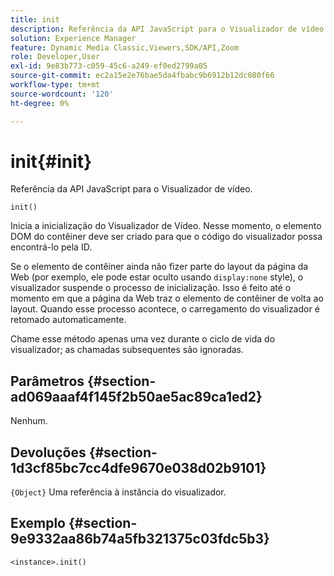 ```yaml
---
title: init
description: Referência da API JavaScript para o Visualizador de vídeo.
solution: Experience Manager
feature: Dynamic Media Classic,Viewers,SDK/API,Zoom
role: Developer,User
exl-id: 9e83b773-c059-45c6-a249-ef0ed2799a05
source-git-commit: ec2a15e2e76bae5da4fbabc9b6912b12dc080f66
workflow-type: tm+mt
source-wordcount: '120'
ht-degree: 0%

---
```


# init{#init}

Referência da API JavaScript para o Visualizador de vídeo.

`init()`

Inicia a inicialização do Visualizador de Vídeo. Nesse momento, o elemento DOM do contêiner deve ser criado para que o código do visualizador possa encontrá-lo pela ID.

Se o elemento de contêiner ainda não fizer parte do layout da página da Web (por exemplo, ele pode estar oculto usando `display:none` style), o visualizador suspende o processo de inicialização. Isso é feito até o momento em que a página da Web traz o elemento de contêiner de volta ao layout. Quando esse processo acontece, o carregamento do visualizador é retomado automaticamente.

Chame esse método apenas uma vez durante o ciclo de vida do visualizador; as chamadas subsequentes são ignoradas.

## Parâmetros {#section-ad069aaaf4f145f2b50ae5ac89ca1ed2}

Nenhum.

## Devoluções {#section-1d3cf85bc7cc4dfe9670e038d02b9101}

`{Object}` Uma referência à instância do visualizador.

## Exemplo {#section-9e9332aa86b74a5fb321375c03fdc5b3}

```
<instance>.init()
```
